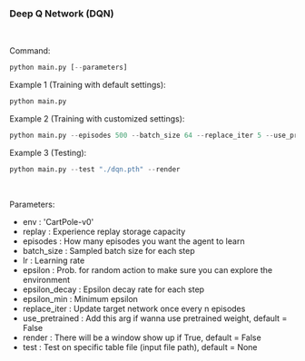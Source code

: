 ### Deep Q Network (DQN)
<br/> 

Command:
```python
python main.py [--parameters]
```
Example 1 (Training with default settings):
```python
python main.py
```
Example 2 (Training with customized settings):
```python
python main.py --episodes 500 --batch_size 64 --replace_iter 5 --use_pretrained --render
```
Example 3 (Testing):
```python
python main.py --test "./dqn.pth" --render
```

<br/>  

Parameters:
* env : 'CartPole-v0'
* replay : Experience replay storage capacity
* episodes : How many episodes you want the agent to learn
* batch_size : Sampled batch size for each step
* lr : Learning rate
* epsilon : Prob. for random action to make sure you can explore the environment
* epsilon_decay : Epsilon decay rate for each step
* epsilon_min : Minimum epsilon
* replace_iter : Update target network once every n episodes
* use_pretrained : Add this arg if wanna use pretrained weight, default = False
* render : There will be a window show up if True, default = False
* test : Test on specific table file (input file path), default = None